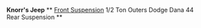 ---
---

**Knorr's Jeep**
**
[Front Suspension](/susp/custcj/front.html)
1/2 Ton Outers
Dodge Dana 44
Rear Suspension
**